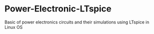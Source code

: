 # Power-Electronic-LTspice
Basic of power electronics  circuits and their simulations using LTspice in Linux OS
